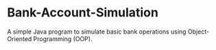# Bank-Account-Simulation
A simple Java program to simulate basic bank operations using Object-Oriented Programming (OOP).

